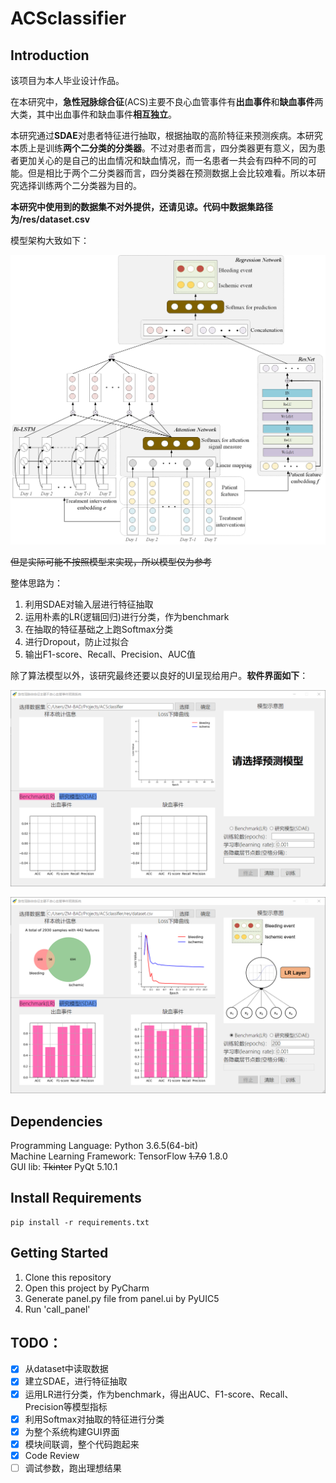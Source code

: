 # ACSclassifier

## Introduction
该项目为本人毕业设计作品。

在本研究中，**急性冠脉综合征**(ACS)主要不良心血管事件有**出血事件**和**缺血事件**两大类，其中出血事件和缺血事件**相互独立**。

本研究通过**SDAE**对患者特征进行抽取，根据抽取的高阶特征来预测疾病。本研究本质上是训练**两个二分类的分类器**。不过对患者而言，四分类器更有意义，因为患者更加关心的是自己的出血情况和缺血情况，而一名患者一共会有四种不同的可能。但是相比于两个二分类器而言，四分类器在预测数据上会比较难看。所以本研究选择训练两个二分类器为目的。

**本研究中使用到的数据集不对外提供，还请见谅。代码中数据集路径为/res/dataset.csv**

模型架构大致如下：

![](https://raw.githubusercontent.com/ZM-BAD/ACSclassifier/master/res/docs/new_model.png)


~~但是实际可能不按照模型来实现，所以模型仅为参考~~ 

整体思路为：  
1. 利用SDAE对输入层进行特征抽取
2. 运用朴素的LR(逻辑回归)进行分类，作为benchmark
3. 在抽取的特征基础之上跑Softmax分类
4. 进行Dropout，防止过拟合
5. 输出F1-score、Recall、Precision、AUC值


除了算法模型以外，该研究最终还要以良好的UI呈现给用户。**软件界面如下**：


![](https://raw.githubusercontent.com/ZM-BAD/ACSclassifier/master/res/docs/new_panel.png)

![](https://raw.githubusercontent.com/ZM-BAD/ACSclassifier/master/res/docs/new_panel_2.png)


## Dependencies

Programming Language: Python 3.6.5(64-bit)  
Machine Learning Framework: TensorFlow ~~1.7.0~~ 1.8.0  
GUI lib: ~~Tkinter~~ PyQt 5.10.1



## Install Requirements

```
pip install -r requirements.txt
```



## Getting Started

1. Clone this repository
2. Open this project by PyCharm
3. Generate panel.py file from panel.ui by PyUIC5
4. Run 'call_panel'




## TODO：

- [x] 从dataset中读取数据
- [x] 建立SDAE，进行特征抽取
- [x] 运用LR进行分类，作为benchmark，得出AUC、F1-score、Recall、Precision等模型指标
- [x] 利用Softmax对抽取的特征进行分类
- [x] 为整个系统构建GUI界面
- [x] 模块间联调，整个代码跑起来
- [x] Code Review
- [ ] 调试参数，跑出理想结果